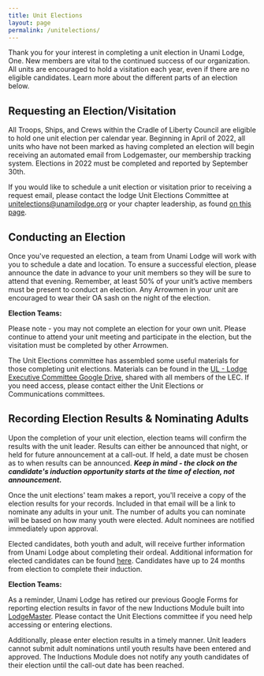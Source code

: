 ```yaml
---
title: Unit Elections
layout: page
permalink: /unitelections/
---
```


Thank you for your interest in completing a unit election in Unami Lodge, One. New members are vital to the continued success of our organization. All units are encouraged to hold a visitation each year, even if there are no eligible candidates. Learn more about the different parts of an election below.

## Requesting an Election/Visitation
All Troops, Ships, and Crews within the Cradle of Liberty Council are eligible to hold one unit election per calendar year. Beginning in April of 2022, all units who have not been marked as having completed an election will begin receiving an automated email from Lodgemaster, our membership tracking system. Elections in 2022 must be completed and reported by September 30th. 

If you would like to schedule a unit election or visitation prior to receiving a request email, please contact the lodge Unit Elections Committee at unitelections@unamilodge.org or your chapter leadership, as found [on this page](https://unamilodge.org/chapters/find).


## Conducting an Election
Once you've requested an election, a team from Unami Lodge will work with you to schedule a date and location. To ensure a successful election, please announce the date in advance to your unit members so they will be sure to attend that evening. Remember, at least 50% of your unit’s active members must be present to conduct an election. Any Arrowmen in your unit are encouraged to wear their OA sash on the night of the election.

<div class="alert alert-secondary">
  <strong>Election Teams:</strong>
  <p class='my-3'>
    Please note - you may not complete an election for your own unit. Please continue to attend your unit meeting and participate in the election, but the visitation must be completed by other Arrowmen.
  </p>
  <p class='my-3'>
    The Unit Elections committee has assembled some useful materials for those completing unit elections. Materials can be found in the <a href="https://drive.google.com/drive/u/1/folders/0AKCkQheUkudwUk9PVA">UL - Lodge Executive Committee Google Drive</a>, shared with all members of the LEC. If you need access, please contact either the Unit Elections or Communications committees.
  </p> 
</div>

## Recording Election Results & Nominating Adults
Upon the completion of your unit election, election teams will confirm the results with the unit leader. Results can either be announced that night, or held for future announcement at a call-out. If held, a date must be chosen as to when results can be announced. ***Keep in mind - the clock on the candidate's induction opportunity starts at the time of election, not announcement.***

Once the unit elections' team makes a report, you'll receive a copy of the election results for your records. Included in that email will be a link to nominate any adults in your unit. The number of adults you can nominate will be based on how many youth were elected. Adult nominees are notified immediately upon approval.

Elected candidates, both youth and adult, will receive further information from Unami Lodge about completing their ordeal. Additional information for elected candidates can be found [here](https://unamilodge.org/electedcandidates/). Candidates have up to 24 months from election to complete their induction.

<div class="alert alert-secondary">
  <strong>Election Teams:</strong>
  <p class='my-3'>
    As a reminder, Unami Lodge has retired our previous Google Forms for reporting election results in favor of the new Inductions Module built into <a href="https://lodgemaster-client.oa-bsa.org/">LodgeMaster</a>. Please contact the Unit Elections committee if you need help accessing or entering elections.
  </p>
  <p class='my-3'>
    Additionally, please enter election results in a timely manner. Unit leaders cannot submit adult nominations until youth results have been entered and approved. The Inductions Module does not notify any youth candidates of their election until the call-out date has been reached.
  </p> 
</div>
